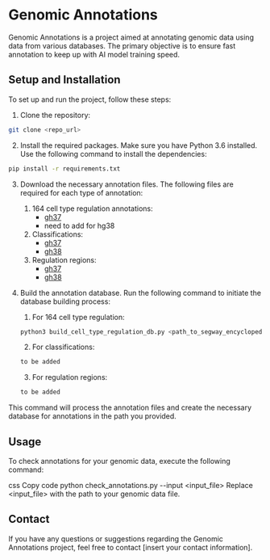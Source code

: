 # Genomic Annotations
Genomic Annotations is a project aimed at annotating genomic data using data from various databases. The primary objective is to ensure fast annotation to keep up with AI model training speed.

## Setup and Installation
To set up and run the project, follow these steps:

1. Clone the repository:

```bash
git clone <repo_url>
```

2. Install the required packages. Make sure you have Python 3.6 installed. Use the following command to install the dependencies:
```bash
pip install -r requirements.txt
```
3. Download the necessary annotation files. The following files are required for each type of annotation:
   1. 164 cell type regulation annotations:
      - [gh37](https://noble.gs.washington.edu/proj/encyclopedia/segway_encyclopedia.bed.gz)
      - need to add for hg38
   2. Classifications:
      - [gh37](https://ftp.ensembl.org/pub/grch37/current/gff3/homo_sapiens/Homo_sapiens.GRCh37.87.gff3.gz)
      - [gh38](https://ftp.ensembl.org/pub/release-109/gff3/homo_sapiens/Homo_sapiens.GRCh38.109.gff3.gz)
   3. Regulation regions:
      - [gh37](https://ftp.ensembl.org/pub/grch37/current/regulation/homo_sapiens/homo_sapiens.GRCh37.Regulatory_Build.regulatory_features.20201218.gff.gz)
      - [gh38](https://ftp.ensembl.org/pub/current_regulation/homo_sapiens/homo_sapiens.GRCh38.Regulatory_Build.regulatory_features.20221007.gff.gz)
4. Build the annotation database. Run the following command to initiate the database building process:
   1. For 164 cell type regulation:
   ```bash
   python3 build_cell_type_regulation_db.py <path_to_segway_encyclopedia.bed> <path_to_save_DB_file> <37/38_for_hg37/hg38_respectively> 
   ```
   
   2. For classifications:
   ```bash
   to be added
   ```
   3. For regulation regions:
   ```bash
   to be added
   ```

This command will process the annotation files and create the necessary database for annotations in the path you provided.

## Usage
To check annotations for your genomic data, execute the following command:

css
Copy code
python check_annotations.py --input <input_file>
Replace <input_file> with the path to your genomic data file.


## Contact
If you have any questions or suggestions regarding the Genomic Annotations project, feel free to contact [insert your contact information].